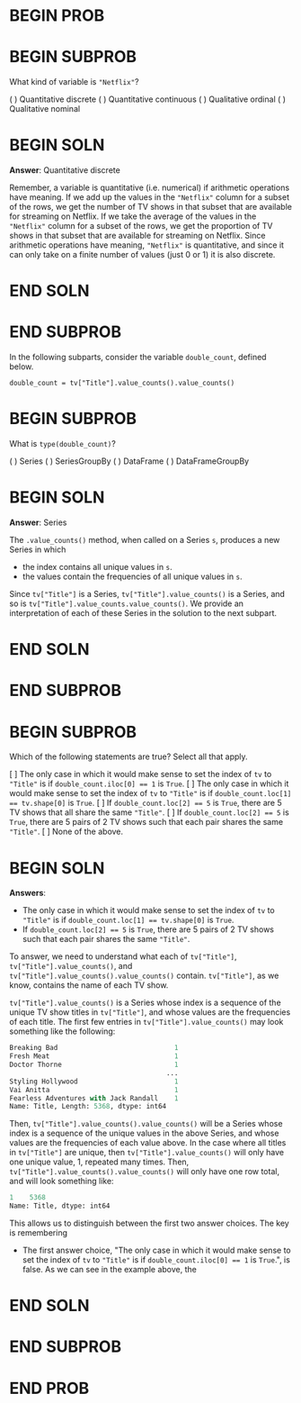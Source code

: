 # BEGIN PROB

# BEGIN SUBPROB

What kind of variable is `"Netflix"`?

( ) Quantitative discrete 
( ) Quantitative continuous 
( ) Qualitative ordinal 
( ) Qualitative nominal

# BEGIN SOLN

**Answer**: Quantitative discrete

Remember, a variable is quantitative (i.e. numerical) if arithmetic operations have meaning. If we add up the values in the `"Netflix"` column for a subset of the rows, we get the number of TV shows in that subset that are available for streaming on Netflix. If we take the average of the values in the `"Netflix"` column for a subset of the rows, we get the proportion of TV shows in that subset that are available for streaming on Netflix. Since arithmetic operations have meaning, `"Netflix"` is quantitative, and since it can only take on a finite number of values (just 0 or 1) it is also discrete.

# END SOLN

# END SUBPROB

In the following subparts, consider the variable `double_count`, defined
below.

`double_count = tv["Title"].value_counts().value_counts()`

# BEGIN SUBPROB

What is `type(double_count)`?

( ) Series 
( ) SeriesGroupBy 
( ) DataFrame 
( ) DataFrameGroupBy

# BEGIN SOLN

**Answer**: Series

The `.value_counts()` method, when called on a Series `s`, produces a new Series in which

- the index contains all unique values in `s`.
- the values contain the frequencies of all unique values in `s`.

Since `tv["Title"]` is a Series, `tv["Title"].value_counts()` is a Series, and so is `tv["Title"].value_counts.value_counts()`. We provide an interpretation of each of these Series in the solution to the next subpart.

# END SOLN

# END SUBPROB

# BEGIN SUBPROB

Which of the following statements are true? Select all that apply.

[ ] The only case in which it would make sense to set the index of `tv` to `"Title"` is if `double_count.iloc[0] == 1` is `True`. 
[ ] The only case in which it would make sense to set the index of `tv` to `"Title"` is if `double_count.loc[1] == tv.shape[0]` is `True`. 
[ ] If `double_count.loc[2] == 5` is `True`, there are 5 TV shows that all share the same `"Title"`. 
[ ] If `double_count.loc[2] == 5` is `True`, there are 5 pairs of 2 TV shows such that each pair shares the same `"Title"`. 
[ ] None of the above.

# BEGIN SOLN

**Answers**:

- The only case in which it would make sense to set the index of `tv` to `"Title"` is if `double_count.loc[1] == tv.shape[0]` is `True`. 
- If `double_count.loc[2] == 5` is `True`, there are 5 pairs of 2 TV shows such that each pair shares the same `"Title"`.

To answer, we need to understand what each of `tv["Title"]`, `tv["Title"].value_counts()`, and `tv["Title"].value_counts().value_counts()` contain. `tv["Title"]`, as we know, contains the name of each TV show.

`tv["Title"].value_counts()` is a Series whose index is a sequence of the unique TV show titles in `tv["Title"]`, and whose values are the frequencies of each title. The first few entries in `tv["Title"].value_counts()` may look something like the following:

```py
Breaking Bad                             1
Fresh Meat                               1
Doctor Thorne                            1
                                       ...
Styling Hollywood                        1
Vai Anitta                               1
Fearless Adventures with Jack Randall    1
Name: Title, Length: 5368, dtype: int64
```

Then, `tv["Title"].value_counts().value_counts()` will be a Series whose index is a sequence of the unique values in the above Series, and whose values are the frequencies of each value above. In the case where all titles in `tv["Title"]` are unique, then `tv["Title"].value_counts()` will only have one unique value, 1, repeated many times. Then, `tv["Title"].value_counts().value_counts()` will only have one row total, and will look something like:

```py
1    5368
Name: Title, dtype: int64
```

This allows us to distinguish between the first two answer choices. The key is remembering 

- The first answer choice, "The only case in which it would make sense to set the index of `tv` to `"Title"` is if `double_count.iloc[0] == 1` is `True`.", is false. As we can see in the example above, the 


# END SOLN

# END SUBPROB

# END PROB